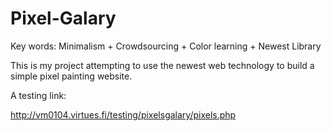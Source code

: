 # Pixel-Galary

Key words: Minimalism + Crowdsourcing + Color learning + Newest Library

This is my project attempting to use the newest web technology to build a simple pixel painting website.

A testing link:

http://vm0104.virtues.fi/testing/pixelsgalary/pixels.php
